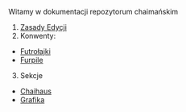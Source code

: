 Witamy w dokumentacji repozytorum chaimańskim

1. [Zasady Edycji](/docs/wiki/editor.md)
2. Konwenty:
- [Futrołajki](/docs/futrolajki/)
- [Furpile](/docs/furpile)

3. Sekcje
- [Chaihaus](/docs/chaihaus/)
- [Grafika](/docs/grafika)